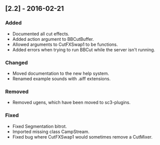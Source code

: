 ## [2.2] - 2016-02-21

### Added
- Documented all cut effects.
- Added action argument to BBCutBuffer.
- Allowed arguments to CutFXSwap1 to be functions.
- Added errors when trying to run BBCut while the server isn't running.

### Changed
- Moved documentation to the new help system.
- Renamed example sounds with .aiff extensions.

### Removed
- Removed ugens, which have been moved to sc3-plugins.

### Fixed
- Fixed Segmentation bitrot.
- Imported missing class CampStream.
- Fixed bug where CutFXSwap1 would sometimes remove a CutMixer.